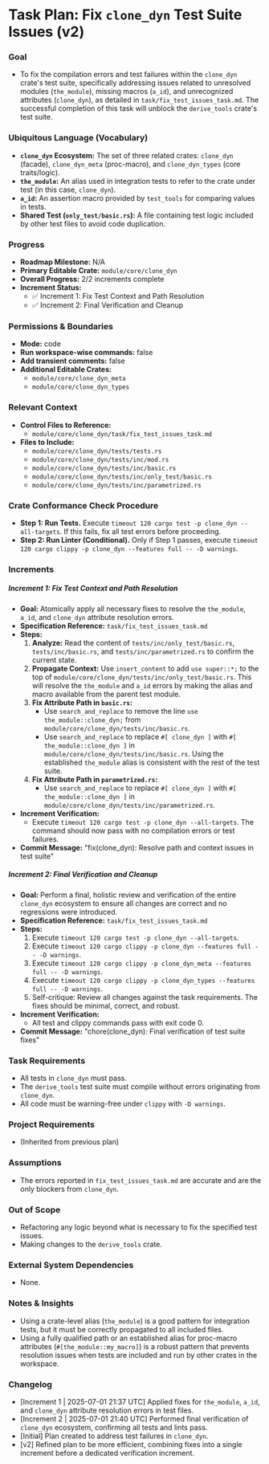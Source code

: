 # Task Plan: Fix `clone_dyn` Test Suite Issues (v2)

### Goal
*   To fix the compilation errors and test failures within the `clone_dyn` crate's test suite, specifically addressing issues related to unresolved modules (`the_module`), missing macros (`a_id`), and unrecognized attributes (`clone_dyn`), as detailed in `task/fix_test_issues_task.md`. The successful completion of this task will unblock the `derive_tools` crate's test suite.

### Ubiquitous Language (Vocabulary)
*   **`clone_dyn` Ecosystem:** The set of three related crates: `clone_dyn` (facade), `clone_dyn_meta` (proc-macro), and `clone_dyn_types` (core traits/logic).
*   **`the_module`:** An alias used in integration tests to refer to the crate under test (in this case, `clone_dyn`).
*   **`a_id`:** An assertion macro provided by `test_tools` for comparing values in tests.
*   **Shared Test (`only_test/basic.rs`):** A file containing test logic included by other test files to avoid code duplication.

### Progress
*   **Roadmap Milestone:** N/A
*   **Primary Editable Crate:** `module/core/clone_dyn`
*   **Overall Progress:** 2/2 increments complete
*   **Increment Status:**
    *   ✅ Increment 1: Fix Test Context and Path Resolution
    *   ✅ Increment 2: Final Verification and Cleanup

### Permissions & Boundaries
*   **Mode:** code
*   **Run workspace-wise commands:** false
*   **Add transient comments:** false
*   **Additional Editable Crates:**
    *   `module/core/clone_dyn_meta`
    *   `module/core/clone_dyn_types`

### Relevant Context
*   **Control Files to Reference:**
    *   `module/core/clone_dyn/task/fix_test_issues_task.md`
*   **Files to Include:**
    *   `module/core/clone_dyn/tests/tests.rs`
    *   `module/core/clone_dyn/tests/inc/mod.rs`
    *   `module/core/clone_dyn/tests/inc/basic.rs`
    *   `module/core/clone_dyn/tests/inc/only_test/basic.rs`
    *   `module/core/clone_dyn/tests/inc/parametrized.rs`

### Crate Conformance Check Procedure
*   **Step 1: Run Tests.** Execute `timeout 120 cargo test -p clone_dyn --all-targets`. If this fails, fix all test errors before proceeding.
*   **Step 2: Run Linter (Conditional).** Only if Step 1 passes, execute `timeout 120 cargo clippy -p clone_dyn --features full -- -D warnings`.

### Increments

##### Increment 1: Fix Test Context and Path Resolution
*   **Goal:** Atomically apply all necessary fixes to resolve the `the_module`, `a_id`, and `clone_dyn` attribute resolution errors.
*   **Specification Reference:** `task/fix_test_issues_task.md`
*   **Steps:**
    1.  **Analyze:** Read the content of `tests/inc/only_test/basic.rs`, `tests/inc/basic.rs`, and `tests/inc/parametrized.rs` to confirm the current state.
    2.  **Propagate Context:** Use `insert_content` to add `use super::*;` to the top of `module/core/clone_dyn/tests/inc/only_test/basic.rs`. This will resolve the `the_module` and `a_id` errors by making the alias and macro available from the parent test module.
    3.  **Fix Attribute Path in `basic.rs`:**
        *   Use `search_and_replace` to remove the line `use the_module::clone_dyn;` from `module/core/clone_dyn/tests/inc/basic.rs`.
        *   Use `search_and_replace` to replace `#[ clone_dyn ]` with `#[ the_module::clone_dyn ]` in `module/core/clone_dyn/tests/inc/basic.rs`. Using the established `the_module` alias is consistent with the rest of the test suite.
    4.  **Fix Attribute Path in `parametrized.rs`:**
        *   Use `search_and_replace` to replace `#[ clone_dyn ]` with `#[ the_module::clone_dyn ]` in `module/core/clone_dyn/tests/inc/parametrized.rs`.
*   **Increment Verification:**
    *   Execute `timeout 120 cargo test -p clone_dyn --all-targets`. The command should now pass with no compilation errors or test failures.
*   **Commit Message:** "fix(clone_dyn): Resolve path and context issues in test suite"

##### Increment 2: Final Verification and Cleanup
*   **Goal:** Perform a final, holistic review and verification of the entire `clone_dyn` ecosystem to ensure all changes are correct and no regressions were introduced.
*   **Specification Reference:** `task/fix_test_issues_task.md`
*   **Steps:**
    1.  Execute `timeout 120 cargo test -p clone_dyn --all-targets`.
    2.  Execute `timeout 120 cargo clippy -p clone_dyn --features full -- -D warnings`.
    3.  Execute `timeout 120 cargo clippy -p clone_dyn_meta --features full -- -D warnings`.
    4.  Execute `timeout 120 cargo clippy -p clone_dyn_types --features full -- -D warnings`.
    5.  Self-critique: Review all changes against the task requirements. The fixes should be minimal, correct, and robust.
*   **Increment Verification:**
    *   All test and clippy commands pass with exit code 0.
*   **Commit Message:** "chore(clone_dyn): Final verification of test suite fixes"

### Task Requirements
*   All tests in `clone_dyn` must pass.
*   The `derive_tools` test suite must compile without errors originating from `clone_dyn`.
*   All code must be warning-free under `clippy` with `-D warnings`.

### Project Requirements
*   (Inherited from previous plan)

### Assumptions
*   The errors reported in `fix_test_issues_task.md` are accurate and are the only blockers from `clone_dyn`.

### Out of Scope
*   Refactoring any logic beyond what is necessary to fix the specified test issues.
*   Making changes to the `derive_tools` crate.

### External System Dependencies
*   None.

### Notes & Insights
*   Using a crate-level alias (`the_module`) is a good pattern for integration tests, but it must be correctly propagated to all included files.
*   Using a fully qualified path or an established alias for proc-macro attributes (`#[the_module::my_macro]`) is a robust pattern that prevents resolution issues when tests are included and run by other crates in the workspace.

### Changelog
*   [Increment 1 | 2025-07-01 21:37 UTC] Applied fixes for `the_module`, `a_id`, and `clone_dyn` attribute resolution errors in test files.
*   [Increment 2 | 2025-07-01 21:40 UTC] Performed final verification of `clone_dyn` ecosystem, confirming all tests and lints pass.
*   [Initial] Plan created to address test failures in `clone_dyn`.
*   [v2] Refined plan to be more efficient, combining fixes into a single increment before a dedicated verification increment.
